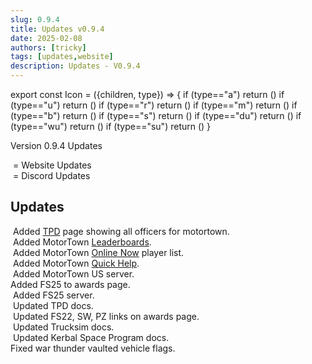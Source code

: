 ```yaml
---
slug: 0.9.4
title: Updates v0.9.4
date: 2025-02-08
authors: [tricky]
tags: [updates,website]
description: Updates - V0.9.4
---
```

export const Icon = ({children, type}) => {
  if (type=="a") return (<i class="fas fa-plus update-add" title="Added"></i>)
  if (type=="u") return (<i class="fas fa-arrow-up update-updated" title="Updated"></i>)
  if (type=="r") return (<i class="fas fa-minus update-removed" title="Removed"></i>)
  if (type=="m") return (<i class="fas fa-exchange-alt update-moved" title="Moved"></i>)
  if (type=="b") return (<i class="fas fa-bug update-bug" title="Bug"></i>)
  if (type=="s") return (<i class="fas fa-star update-star" title="Star"></i>)
  if (type=="du") return (<i class="fas fa-brands fa-discord discord-text" title="Discord Update"></i>)
  if (type=="wu") return (<i class="fas fa-globe update-website" title="Website Update"></i>)
  if (type=="su") return (<i class="fas fa-anchor update-stormworks" title="Stormworks Server Update"></i>)
}

Version 0.9.4 Updates

<!--truncate-->
&#8203;<Icon type="wu"></Icon> = Website Updates<br/>
&#8203;<Icon type="du"></Icon> = Discord Updates<br/>

## Updates

&#8203;<Icon type="wu"></Icon> <Icon type="a"></Icon> Added [TPD](https://trickys.gg/motortown/tpd) page showing all officers for motortown.<br/>
&#8203;<Icon type="wu"></Icon> <Icon type="a"></Icon> Added MotorTown [Leaderboards](https://trickys.gg/motortown/leaderboards).<br/>
&#8203;<Icon type="wu"></Icon> <Icon type="a"></Icon> Added MotorTown [Online Now](https://trickys.gg/motortown/online) player list.<br/>
&#8203;<Icon type="wu"></Icon> <Icon type="a"></Icon> Added MotorTown [Quick Help](https://trickys.gg/motortown/quickhelp).<br/>
&#8203;<Icon type="wu"></Icon> <Icon type="a"></Icon> Added MotorTown US server.<br/>
&#8203;<Icon type="wu"></Icon> <Icon type="a"></Icon> Added FS25 to awards page.<br/>
&#8203;<Icon type="wu"></Icon> <Icon type="a"></Icon> Added FS25 server.<br/>
&#8203;<Icon type="wu"></Icon> <Icon type="u"></Icon> Updated TPD docs.<br/>
&#8203;<Icon type="wu"></Icon> <Icon type="u"></Icon> Updated FS22, SW, PZ links on awards page.<br/>
&#8203;<Icon type="wu"></Icon> <Icon type="u"></Icon> Updated Trucksim docs.<br/>
&#8203;<Icon type="wu"></Icon> <Icon type="u"></Icon> Updated Kerbal Space Program docs.<br/>
&#8203;<Icon type="wu"></Icon> <Icon type="b"></Icon> Fixed war thunder vaulted vehicle flags.<br/>
